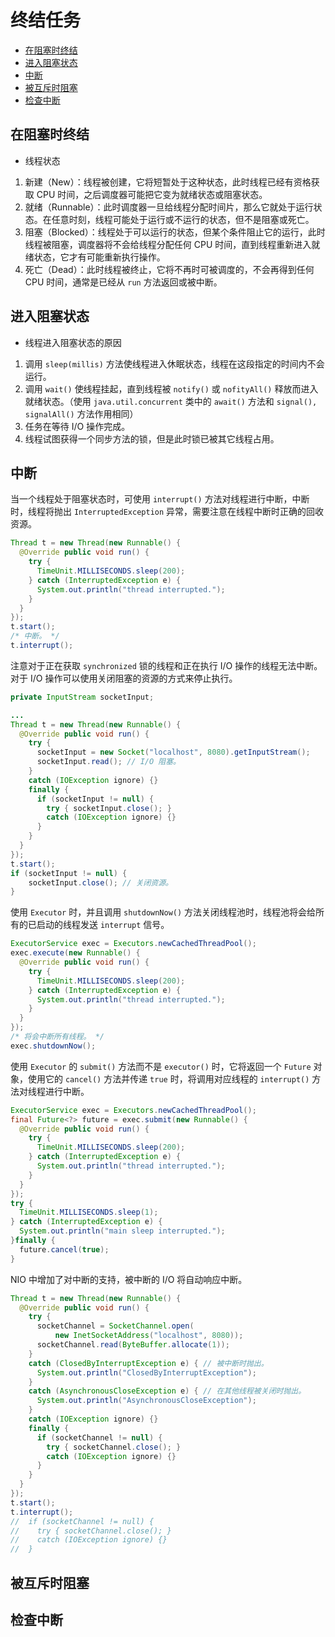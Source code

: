 # 终结任务

- [在阻塞时终结](#在阻塞时终结)
- [进入阻塞状态](#进入阻塞状态)
- [中断](#中断)
- [被互斥时阻塞](#被互斥时阻塞)
- [检查中断](#检查中断)

## 在阻塞时终结

- 线程状态

1. 新建（New）：线程被创建，它将短暂处于这种状态，此时线程已经有资格获取 CPU 时间，之后调度器可能把它变为就绪状态或阻塞状态。
2. 就绪（Runnable）：此时调度器一旦给线程分配时间片，那么它就处于运行状态。在任意时刻，线程可能处于运行或不运行的状态，但不是阻塞或死亡。
3. 阻塞（Blocked）：线程处于可以运行的状态，但某个条件阻止它的运行，此时线程被阻塞，调度器将不会给线程分配任何 CPU 时间，直到线程重新进入就绪状态，它才有可能重新执行操作。
4. 死亡（Dead）：此时线程被终止，它将不再时可被调度的，不会再得到任何 CPU 时间，通常是已经从 `run` 方法返回或被中断。

## 进入阻塞状态

- 线程进入阻塞状态的原因

1. 调用 `sleep(millis)` 方法使线程进入休眠状态，线程在这段指定的时间内不会运行。
2. 调用 `wait()` 使线程挂起，直到线程被 `notify()` 或 `nofityAll()` 释放而进入就绪状态。（使用 `java.util.concurrent` 类中的 `await()` 方法和 `signal(), signalAll()` 方法作用相同）
3. 任务在等待 I/O 操作完成。
4. 线程试图获得一个同步方法的锁，但是此时锁已被其它线程占用。

## 中断

当一个线程处于阻塞状态时，可使用 `interrupt()` 方法对线程进行中断，中断时，线程将抛出 `InterruptedException` 异常，需要注意在线程中断时正确的回收资源。

```java
Thread t = new Thread(new Runnable() {
  @Override public void run() {
    try {
      TimeUnit.MILLISECONDS.sleep(200);
    } catch (InterruptedException e) {
      System.out.println("thread interrupted.");
    }
  }
});
t.start();
/* 中断。 */
t.interrupt();
```

注意对于正在获取 `synchronized` 锁的线程和正在执行 I/O 操作的线程无法中断。对于 I/O 操作可以使用关闭阻塞的资源的方式来停止执行。

```java
private InputStream socketInput;

...
Thread t = new Thread(new Runnable() {
  @Override public void run() {
    try {
      socketInput = new Socket("localhost", 8080).getInputStream();
      socketInput.read(); // I/O 阻塞。
    }
    catch (IOException ignore) {}
    finally {
      if (socketInput != null) {
        try { socketInput.close(); }
        catch (IOException ignore) {}
      }
    }
  }
});
t.start();
if (socketInput != null) {
    socketInput.close(); // 关闭资源。
}
```

使用 `Executor` 时，并且调用 `shutdownNow()` 方法关闭线程池时，线程池将会给所有的已启动的线程发送 `interrupt` 信号。

```java
ExecutorService exec = Executors.newCachedThreadPool();
exec.execute(new Runnable() {
  @Override public void run() {
    try {
      TimeUnit.MILLISECONDS.sleep(200);
    } catch (InterruptedException e) {
      System.out.println("thread interrupted.");
    }
  }
});
/* 将会中断所有线程。 */
exec.shutdownNow();
```

使用 `Executor` 的 `submit()` 方法而不是 `executor()` 时，它将返回一个 `Future` 对象，使用它的 `cancel()` 方法并传递 `true` 时，将调用对应线程的 `interrupt()` 方法对线程进行中断。

```java
ExecutorService exec = Executors.newCachedThreadPool();
final Future<?> future = exec.submit(new Runnable() {
  @Override public void run() {
    try {
      TimeUnit.MILLISECONDS.sleep(200);
    } catch (InterruptedException e) {
      System.out.println("thread interrupted.");
    }
  }
});
try {
  TimeUnit.MILLISECONDS.sleep(1);
} catch (InterruptedException e) {
  System.out.println("main sleep interrupted.");
}finally {
  future.cancel(true);
}
```

NIO 中增加了对中断的支持，被中断的 I/O 将自动响应中断。

```java
Thread t = new Thread(new Runnable() {
  @Override public void run() {
    try {
      socketChannel = SocketChannel.open(
          new InetSocketAddress("localhost", 8080));
      socketChannel.read(ByteBuffer.allocate(1));
    }
    catch (ClosedByInterruptException e) { // 被中断时抛出。
      System.out.println("ClosedByInterruptException");
    }
    catch (AsynchronousCloseException e) { // 在其他线程被关闭时抛出。
      System.out.println("AsynchronousCloseException");
    }
    catch (IOException ignore) {}
    finally {
      if (socketChannel != null) {
        try { socketChannel.close(); }
        catch (IOException ignore) {}
      }
    }
  }
});
t.start();
t.interrupt();
//  if (socketChannel != null) {
//    try { socketChannel.close(); }
//    catch (IOException ignore) {}
//  }
```

## 被互斥时阻塞

## 检查中断